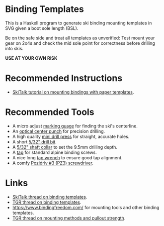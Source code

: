 # Binding Templates

This is a Haskell program to generate ski binding
mounting templates in SVG given a boot sole length (BSL).

Be on the safe side and treat all templates as unverified:
Test mount your gear on 2x4s and check the mid sole
point for correctness before drilling into skis.

**USE AT YOUR OWN RISK**


# Recommended Instructions

- [SkiTalk tutorial on mounting bindings with paper templates](https://www.skitalk.com/threads/mounting-bindings-with-paper-templates.23069/).


# Recommended Tools

- A micro adjust [marking guage](https://www.leevalley.com/en-us/shop/tools/hand-tools/marking-and-measuring/marking-gauges/75849-veritas-micro-adjust-wheel-marking-gauge)
  for finding the ski's centerline.
- An [optical center punch](https://www.grizzly.com/products/grizzly-optical-punch-set/h5781)
  for precision drilling.
- A high quality [mini drill press](https://www.grizzly.com/products/grizzly-variable-speed-mini-benchtop-drill-press/t32006)
  for straight, accurate holes.
- A short [5/32" drill bit](https://www.mcmaster.com/catalog/130/2798/2908A37).
- A [5/32" shaft collar](https://www.mcmaster.com/catalog/130/1457/9414T4) to set the 9.5mm drilling depth.
- A [tap](https://www.bindingfreedom.com/12ab3-alpine-tap-tin-coated/) for standard alpine binding screws.
- A nice long [tap wrench](https://www.starrett.com/details?cat-no=93E) to ensure good tap alignment.
- A comfy [Pozidriv #3 (PZ3) screwdriver](https://www.hazet.de/en/products/hand-tools/screwdriver-screw-driver-bit/screwdriver/product/ean-4000896145089).


# Links

- [SkiTalk thread on binding templates](https://www.skitalk.com/threads/alpine-binding-mounting-template-sources.22959/).
- [TGR thread on binding templates](https://www.tetongravity.com/forums/showthread.php/153971-Binding-Mount-Paper-Templates).
- https://www.bindingfreedom.com/ for mounting tools and other binding templates.
- [TGR thread on mounting methods and pullout strength](https://www.tetongravity.com/forums/archive/index.php/t-216051.html).

